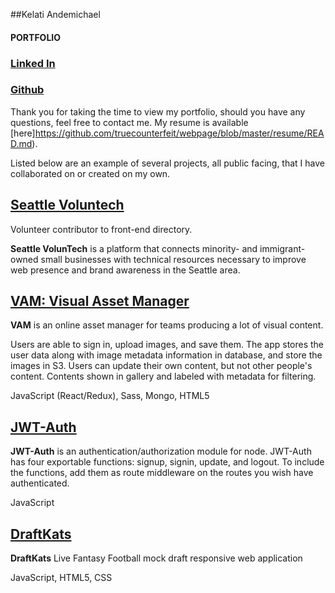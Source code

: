 ##Kelati Andemichael
#### PORTFOLIO
### [Linked In](https://www.linkedin.com/in/kandemichael/)  
### [Github](https://github.com/truecounterfeit)


Thank you for taking the time to view my portfolio, should you have any questions, feel free to contact me. My resume is available [here]https://github.com/truecounterfeit/webpage/blob/master/resume/READ.md).  

Listed below are an example of several projects, all public facing, that I have collaborated on or created on my own.

## [Seattle Voluntech](https://github.com/truecounterfeit/seattlevoluntech)  

Volunteer contributor to front-end directory.

**Seattle VolunTech** is a platform that connects minority- and immigrant-owned small businesses with technical resources necessary to improve web presence and brand awareness in the Seattle area.

## [VAM: Visual Asset Manager](https://github.com/truecounterfeit/seattlevoluntech)  


**VAM** is an online asset manager for teams producing a lot of visual content.

Users are able to sign in, upload images, and save them. The app stores the user data along with image metadata information in database, and store the images in S3. Users can update their own content, but not other people's content. Contents shown in gallery and labeled with metadata for filtering.

JavaScript (React/Redux), Sass, Mongo, HTML5

## [JWT-Auth](https://github.com/truecounterfeit/JWT-Auth)  


**JWT-Auth** is an authentication/authorization module for node. JWT-Auth has four exportable functions: signup, signin, update, and logout. To include the functions, add them as route middleware on the routes you wish have authenticated.

JavaScript

## [DraftKats](https://github.com/truecounterfeit/DraftKats)  

**DraftKats** Live Fantasy Football mock draft responsive web application

JavaScript, HTML5, CSS
